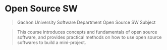 # Open Source SW
> Gachon University Software Department Open Source SW Subject

> This course introduces concepts and fundamentals of open source software, and provides practical methods on how to use open source softwares to build a mini-project.
